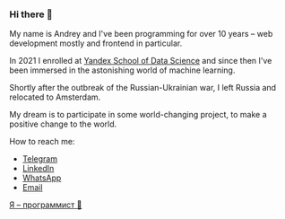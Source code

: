 ### Hi there 👋

My name is Andrey and I've been programming for over 10 years – web development mostly and frontend in particular.

In 2021 I enrolled at [Yandex School of Data Science](https://academy.yandex.com/dataschool/) and since then I've been immersed in the astonishing world of machine learning.

Shortly after the outbreak of the Russian-Ukrainian war, I left Russia and relocated to Amsterdam.

My dream is to participate in some world-changing project, to make a positive change to the world.

How to reach me:
- [Telegram](https://t.me/OhAndrey)
- [LinkedIn](https://www.linkedin.com/in/andrey-yankovsky)
- [WhatsApp](https://wa.me/+79999816256)
- [Email](mailto:YankovskyAndrey@gmail.com?subject=[GitHub]%20Hey%20Andrey!)

[Я – программист 🎸](https://www.dropbox.com/s/mhcge6lzkcjuekz/Resume.mp3?dl=0)
